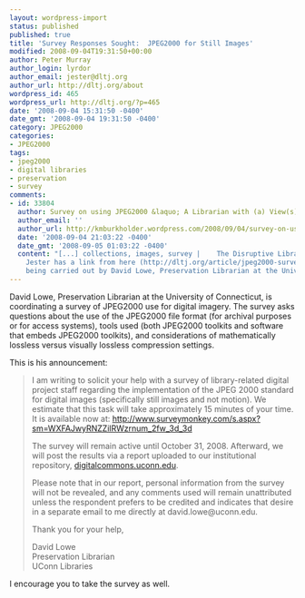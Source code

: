 ```yaml
---
layout: wordpress-import
status: published
published: true
title: 'Survey Responses Sought:  JPEG2000 for Still Images'
modified: 2008-09-04T19:31:50+00:00
author: Peter Murray
author_login: lyrdor
author_email: jester@dltj.org
author_url: http://dltj.org/about
wordpress_id: 465
wordpress_url: http://dltj.org/?p=465
date: '2008-09-04 15:31:50 -0400'
date_gmt: '2008-09-04 19:31:50 -0400'
category: JPEG2000
categories:
- JPEG2000
tags:
- jpeg2000
- digital libraries
- preservation
- survey
comments:
- id: 33804
  author: Survey on using JPEG2000 &laquo; A Librarian with (a) View(s)
  author_email: ''
  author_url: http://kmburkholder.wordpress.com/2008/09/04/survey-on-using-jpeg2000/
  date: '2008-09-04 21:03:22 -0400'
  date_gmt: '2008-09-05 01:03:22 -0400'
  content: "[...] collections, images, survey |    The Disruptive Library Technology
    Jester has a link from here (http://dltj.org/article/jpeg2000-survey/) to a survey
    being carried out by David Lowe, Preservation Librarian at the University of [...]"
---
```

<p>David Lowe, Preservation Librarian at the University of Connecticut, is coordinating a survey of JPEG2000 use for digital imagery.  The survey asks questions about the use of the JPEG2000 file format (for archival purposes or for access systems), tools used (both JPEG2000 toolkits and software that embeds JPEG2000 toolkits), and considerations of mathematically lossless versus visually lossless compression settings.</p>
<p>This is his announcement:<br />
<blockquote>    I am writing to solicit your help with a survey of library-related digital project staff regarding the implementation of the JPEG 2000 standard for digital images (specifically still images and not motion). We estimate that this task will take approximately 15 minutes of your time. It is available now at: <a href="http://www.surveymonkey.com/s.aspx?sm=WXFAJwyRNZZilRWzrnum_2fw_3d_3d" title="JPEG2000 Survey">http://www.surveymonkey.com/s.aspx?sm=WXFAJwyRNZZilRWzrnum_2fw_3d_3d</a></p>
<p>The survey will remain active until October 31, 2008. Afterward, we will post the results via a report uploaded to our institutional repository, <a href="http://digitalcommons.uconn.edu/" title="DigitalCommons@UConn">digitalcommons.uconn.edu</a>.</p>
<p>Please note that in our report, personal information from the survey will not be revealed, and any comments used will remain unattributed unless the respondent prefers to be credited and indicates that desire in a separate email to me directly at david.lowe@uconn.edu.</p>
<p>Thank you for your help,</p>
<p>David Lowe<br />Preservation Librarian<br />UConn Libraries</p></blockquote>
<p>I encourage you to take the survey as well.</p>
